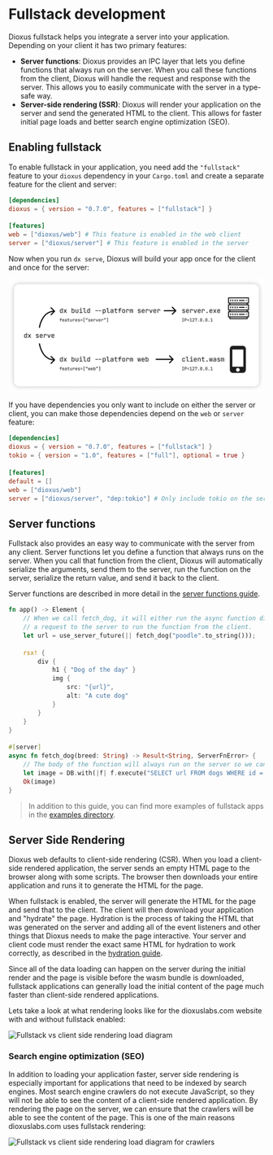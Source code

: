 # Fullstack development

Dioxus fullstack helps you integrate a server into your application. Depending on your client it has two primary features:
- **Server functions**: Dioxus provides an IPC layer that lets you define functions that always run on the server. When you call these functions from the client, Dioxus will handle the request and response with the server. This allows you to easily communicate with the server in a type-safe way.
- **Server-side rendering (SSR)**: Dioxus will render your application on the server and send the generated HTML to the client. This allows for faster initial page loads and better search engine optimization (SEO).

## Enabling fullstack

To enable fullstack in your application, you need add the `"fullstack"` feature to your `dioxus` dependency in your `Cargo.toml` and create a separate feature for the client and server:

```toml
[dependencies]
dioxus = { version = "0.7.0", features = ["fullstack"] }

[features]
web = ["dioxus/web"] # This feature is enabled in the web client
server = ["dioxus/server"] # This feature is enabled in the server
```

Now when you run `dx serve`, Dioxus will build your app once for the client and once for the server:

![Server Client Split](/assets/06_docs/server_split.png)

If you have dependencies you only want to include on either the server or client, you can make those dependencies depend on the `web` or `server` feature:

```toml
[dependencies]
dioxus = { version = "0.7.0", features = ["fullstack"] }
tokio = { version = "1.0", features = ["full"], optional = true }

[features]
default = []
web = ["dioxus/web"]
server = ["dioxus/server", "dep:tokio"] # Only include tokio on the server
```

<!-- For more information on how to manage dependencies and conditional compilation in fullstack applications, see the [managing dependencies guide](./managing_dependencies.md). -->

## Server functions

Fullstack also provides an easy way to communicate with the server from any client. Server functions let you define a function that always runs on the server. When you call that function from the client, Dioxus will automatically serialize the arguments, send them to the server, run the function on the server, serialize the return value, and send it back to the client.

Server functions are described in more detail in the [server functions guide](./server_functions.md).

```rust
fn app() -> Element {
    // When we call fetch_dog, it will either run the async function directly on the server, or send
    // a request to the server to run the function from the client.
    let url = use_server_future(|| fetch_dog("poodle".to_string()));

    rsx! {
        div {
            h1 { "Dog of the day" }
            img {
                src: "{url}",
                alt: "A cute dog"
            }
        }
    }
}

#[server]
async fn fetch_dog(breed: String) -> Result<String, ServerFnError> {
    // The body of the function will always run on the server so we can do server-side operations like database queries.
    let image = DB.with(|f| f.execute("SELECT url FROM dogs WHERE id = ?1", &breed))?;
    Ok(image)
}
```

> In addition to this guide, you can find more examples of fullstack apps in the [examples directory](https://github.com/DioxusLabs/dioxus/tree/main/examples).

## Server Side Rendering

Dioxus web defaults to client-side rendering (CSR). When you load a client-side rendered application, the server sends an empty HTML page to the browser along with some scripts. The browser then downloads your entire application and runs it to generate the HTML for the page.

When fullstack is enabled, the server will generate the HTML for the page and send that to the client. The client will then download your application and "hydrate" the page. Hydration is the process of taking the HTML that was generated on the server and adding all of the event listeners and other things that Dioxus needs to make the page interactive. Your server and client code must render the exact same HTML for hydration to work correctly, as described in the [hydration guide](./ssr.md).

Since all of the data loading can happen on the server during the initial render and the page is visible before the wasm bundle is downloaded, fullstack applications can generally load the initial content of the page much faster than client-side rendered applications.

Lets take a look at what rendering looks like for the dioxuslabs.com website with and without fullstack enabled:

![Fullstack vs client side rendering load diagram](/assets/07/fullstack-request-lifecycle.png)

### Search engine optimization (SEO)

In addition to loading your application faster, server side rendering is especially important for applications that need to be indexed by search engines. Most search engine crawlers do not execute JavaScript, so they will not be able to see the content of a client-side rendered application. By rendering the page on the server, we can ensure that the crawlers will be able to see the content of the page. This is one of the main reasons dioxuslabs.com uses fullstack rendering:

![Fullstack vs client side rendering load diagram for crawlers](/assets/07/fullstack-crawler-request-lifecycle.png)
<!--
## Table of Contents

This guide is covers two main topics:

Server integration with server functions for any client
- [Server Functions](./server_functions.md): How to use server functions to communicate with the server in a type-safe way.
- [Managing Dependencies](./managing_dependencies.md): How to include server or client specific dependencies in your fullstack application.
- [Extractors](./extractors.md): Using extractors to access request data in server functions.
- [Middleware](./middleware.md): Wrapping server functions with middleware for additional functionality.
- [Authentication](./authentication.md): Securing your fullstack application with authentication.
- [Axum Integration](./axum.md): Integrating Dioxus fullstack with your existing Axum server.

And server side rendering with a web client
- [Hydration](./hydration.md): Understanding the process of hydration for fullstack web applications.
- [Routing](./routing.md): Integrating the dioxus router with your fullstack application.
- [Streaming](./streaming.md): Starting rendering faster with streaming.
- [Static Site Generation](./static_site_generation.md): Generating static sites with Dioxus. -->
